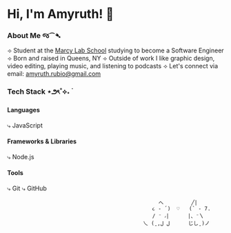 # Hi, I'm Amyruth! 👋

### About Me જ⁀➴
⟢ Student at the [Marcy Lab School](https://www.marcylabschool.org/) studying to become a Software Engineer
⟢ Born and raised in Queens, NY
⟢ Outside of work I like graphic design, video editing, playing music, and listening to podcasts
⟢ Let's connect via email: amyruth.rubio@gmail.com

### Tech Stack ⋆౨ৎ˚⟡˖ ࣪

#### Languages
⤷ JavaScript

#### Frameworks & Libraries
⤷ Node.js

#### Tools
⤷ Git
⤷ GitHub


                                                     へ         ╱| 
                                                   ૮ - ՛)  ♡   (` - 7.   
                                                   / ⁻ ៸|      |、⁻〵
                                                乀 (ˍ,ل ل      じしˍ)ノ        